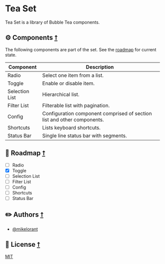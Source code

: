 # Tea Set

Tea Set is a library of Bubble Tea components.

## ⚙️ Components [⭡](#tea-set)

The following components are part of the set. See the [roadmap](#roadmap-⭡) for current state.

| Component      | Description                                                  |
| -------------- | ------------------------------------------------------------ |
| Radio          | Select one item from a list.                                 |
| Toggle         | Enable or disable item.                                      |
| Selection List | Hierarchical list.                                           |
| Filter List    | Filterable list with pagination.                             |
| Config         | Configuration component comprised of section list and other components. |
| Shortcuts      | Lists keyboard shortcuts.                                    |
| Status Bar     | Single line status bar with segments.                        |

## 🚗 Roadmap [⭡](#tea-set)

- [ ] Radio
- [x] Toggle
- [ ] Selection List
- [ ] Filter List
- [ ] Config
- [ ] Shortcuts
- [ ] Status Bar

## ✏️ Authors [⭡](#tea-set)

- [@mikelorant](https://www.github.com/mikelorant)

## 🎫 License [⭡](#tea-set)

[MIT](https://choosealicense.com/licenses/mit/)